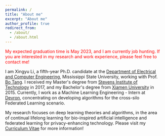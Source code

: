 ```yaml
---
permalink: /
title: "About me"
excerpt: "About me"
author_profile: true
redirect_from: 
  - /about/
  - /about.html
---
```

<span style="color:red">My expected graduation time is May 2023, and I am currently job hunting. If you are interested in my research and work experience, please feel free to contact me! 
</span>

I am Xingyu Li, a fifth-year Ph.D. candidate at the [Department of Electrical and Computer Engineering](https://www.ece.msstate.edu/), Mississippi State University, working with Prof. [Bo Tang](https://my.ece.msstate.edu/faculty/tang/). I received my Master's degree from [Stevens Institute of Technology](https://www.stevens.edu/) in 2017, and my Bachelor's degree from [Xiamen University](https://www.xmu.edu.cn/) in 2015. Currently, I work as a Machine Learning Engineering - Intern at [Devron](https://devron.ai/), concentrating on developing algorithms for the cross-silo Federated Learning scenario. 

My research focuses on deep learning theories and algorithms, in the area of continual lifelong learning for bio-inspired artificial intelligence and federated learning for privacy-enhancing technology. Please visit my [Curriculum Vitae](https://nikoxing.github.io/cv/) for more information!